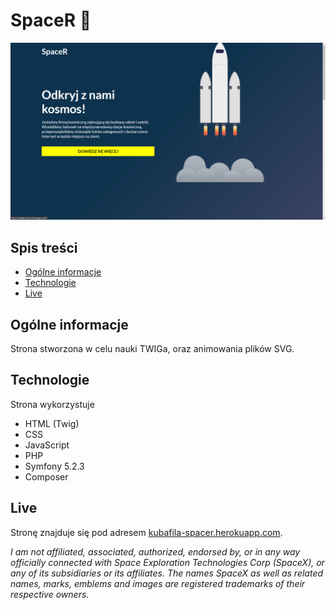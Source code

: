 # SpaceR 🚀
![screenshot](public/images/screenshot.png)

## Spis treści
  - [Ogólne informacje](#ogólne-informacje)
  - [Technologie](#technologie)
  - [Live](#live)

## Ogólne informacje
Strona stworzona w celu nauki TWIGa, oraz animowania plików SVG. 

## Technologie
Strona wykorzystuje

* HTML (Twig)
* CSS
* JavaScript
* PHP
* Symfony 5.2.3
* Composer


## Live
Stronę znajduje się pod adresem [kubafila-spacer.herokuapp.com](https://kubafila-spacer.herokuapp.com/).


<i>I am not affiliated, associated, authorized, endorsed by, or in any way officially connected with Space Exploration Technologies Corp (SpaceX), or any of its subsidiaries or its affiliates. The names SpaceX as well as related names, marks, emblems and images are registered trademarks of their respective owners.</i>